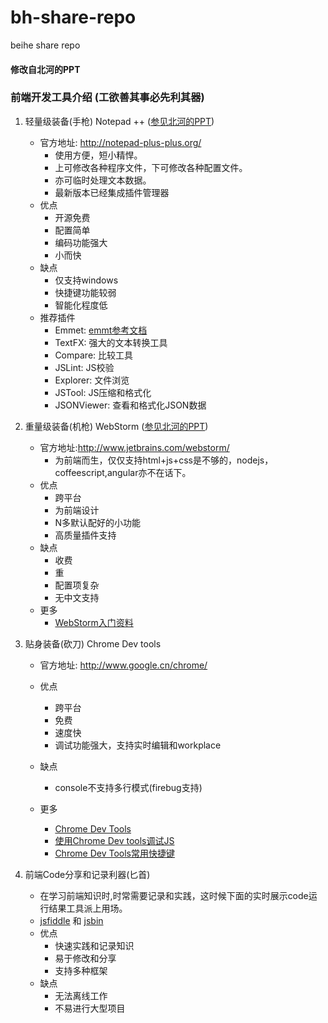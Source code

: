 bh-share-repo
=============

beihe share repo

#### 修改自北河的PPT

### 前端开发工具介绍 (工欲善其事必先利其器)
1. 轻量级装备(手枪) Notepad ++ ([参见北河的PPT][0])
   - 官方地址: http://notepad-plus-plus.org/ 
      - 使用方便，短小精悍。
      - 上可修改各种程序文件，下可修改各种配置文件。
      - 亦可临时处理文本数据。
      - 最新版本已经集成插件管理器
   - 优点
      - 开源免费
      - 配置简单
      - 编码功能强大
      - 小而快
   - 缺点
     - 仅支持windows
     - 快捷键功能较弱
     - 智能化程度低
   - 推荐插件
     - Emmet: [emmt参考文档][1]
     - TextFX: 强大的文本转换工具
     - Compare: 比较工具
     - JSLint: JS校验
     - Explorer: 文件浏览
     - JSTool: JS压缩和格式化
     - JSONViewer: 查看和格式化JSON数据

2. 重量级装备(机枪) WebStorm ([参见北河的PPT][0])
   - 官方地址:http://www.jetbrains.com/webstorm/
      - 为前端而生，仅仅支持html+js+css是不够的，nodejs，coffeescript,angular亦不在话下。
   - 优点
      - 跨平台
      - 为前端设计
      - N多默认配好的小功能
      - 高质量插件支持
   - 缺点
      - 收费
      - 重
      - 配置项复杂
      - 无中文支持
   - 更多
      - [WebStorm入门资料][3]

3. 贴身装备(砍刀) Chrome Dev tools 
   - 官方地址: http://www.google.cn/chrome/
   - 优点
	 - 跨平台
	 - 免费
	 - 速度快
	 - 调试功能强大，支持实时编辑和workplace
   - 缺点
	 - console不支持多行模式(firebug支持)
	 
   - 更多	
	 - [Chrome Dev Tools][6]
     - [使用Chrome Dev tools调试JS][4]
     - [Chrome Dev Tools常用快捷键][5]
	 
4. 前端Code分享和记录利器(匕首)
   - 在学习前端知识时,时常需要记录和实践，这时候下面的实时展示code运行结果工具派上用场。
   - [jsfiddle][7] 和 [jsbin][8]
   - 优点
     - 快速实践和记录知识
     - 易于修改和分享
     - 支持多种框架
   - 缺点
     - 无法离线工作
     - 不易进行大型项目
     
[0]:http://blog.itbeihe.com/demo/bh-share-repo/nodepad-and-webstorm/ppt.html
[1]:http://docs.emmet.io/cheat-sheet/
[2]:https://github.com/hjzheng/bh-share-repo
[3]:http://www.book.36ria.com/webstorm/index.html#index
[4]:http://zhenghaoju700.blog.163.com/blog/static/135859518201431910058160/
[5]:http://zhenghaoju700.blog.163.com/blog/static/13585951820143257242344/
[6]:http://ued.taobao.com/blog/2012/06/debug-with-chrome-dev-tool/
[7]:http://jsfiddle.net/
[8]:http://jsbin.com/

